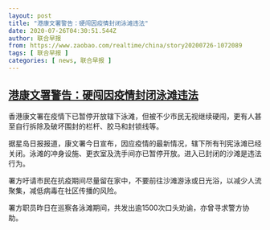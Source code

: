 ```yaml
---
layout: post
title: "港康文署警告：硬闯因疫情封闭泳滩违法"
date: 2020-07-26T04:30:51.544Z
author: 联合早报
from: https://www.zaobao.com/realtime/china/story20200726-1072089
tags: [ 联合早报 ]
categories: [ news, 联合早报 ]
---
```

<!--1595763300000-->
[港康文署警告：硬闯因疫情封闭泳滩违法](https://www.zaobao.com/realtime/china/story20200726-1072089)
------

<div>
<p>香港康文署在疫情下已暂停开放辖下泳滩，但被不少市民无视继续硬闯，更有人甚至自行拆除及破坏围封的栏杆、胶马和封锁线等。</p><p>据星岛日报报道，康文署今日宣布，因应疫情的最新情况，辖下所有刊宪泳滩已经关闭。泳滩的冲身设施、更衣室及洗手间亦已暂停开放。进入已封闭的沙滩是违法行为。</p><p>署方吁请市民在抗疫期间尽量留在家中，不要前往沙滩游泳或日光浴，以减少人流聚集，减低病毒在社区传播的风险。</p><section id="imu"><div id="dfp-ad-imu1-wrapper" class="dfp-tag-wrapper"><div id="dfp-ad-imu1" class="dfp-tag-wrapper"></div></div></section><p>署方职员昨日在巡察各泳滩期间，共发出逾1500次口头劝谕，亦曾寻求警方协助。</p><div id="innity-in-post"></div><div id="dfp-ad-midarticlespecial-wrapper" class="dfp-tag-wrapper"><div id="dfp-ad-midarticlespecial" class="dfp-tag-wrapper"></div></div>
</div>
